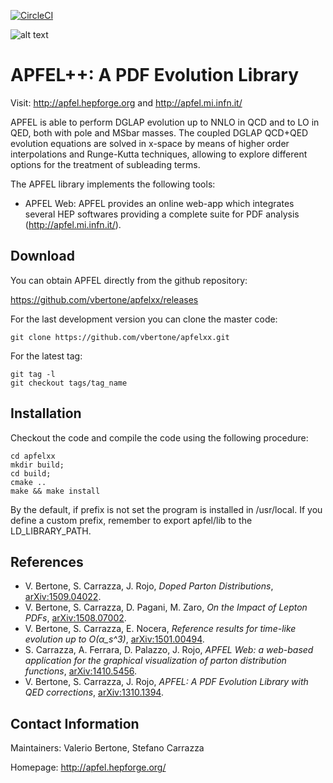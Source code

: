 [![CircleCI](https://circleci.com/gh/vbertone/apfelxx.svg?style=svg&circle-token=079509ce5a2d4da15596d7812b33dca48eec8dc7)](https://circleci.com/gh/vbertone/apfelxx)

![alt text](https://github.com/vbertone/apfelxx/raw/master/resources/logo.png "Logo APFEL")

# APFEL++: A PDF Evolution Library

Visit: http://apfel.hepforge.org and http://apfel.mi.infn.it/
 
APFEL is able to perform DGLAP evolution up to NNLO in QCD and to LO
in QED, both with pole and MSbar masses. The coupled DGLAP QCD+QED
evolution equations are solved in x-space by means of higher order
interpolations and Runge-Kutta techniques, allowing to explore
different options for the treatment of subleading terms.

The APFEL library implements the following tools:

- APFEL Web: APFEL provides an online web-app which integrates several
HEP softwares providing a complete suite for PDF analysis
(http://apfel.mi.infn.it/).

## Download

You can obtain APFEL directly from the github repository:

https://github.com/vbertone/apfelxx/releases

For the last development version you can clone the master code:

```Shell
git clone https://github.com/vbertone/apfelxx.git
```

For the latest tag:

```Shell
git tag -l
git checkout tags/tag_name
```

## Installation 

Checkout the code and compile the code using the
following procedure:

```Shell
cd apfelxx
mkdir build;
cd build;
cmake ..
make && make install
```

By the default, if prefix is not set the program is installed in
/usr/local. If you define a custom prefix, remember to export
apfel/lib to the LD_LIBRARY_PATH.

## References

- V. Bertone, S. Carrazza, J. Rojo, *Doped Parton Distributions*, [arXiv:1509.04022](http://arxiv.org/abs/1509.04022).
- V. Bertone, S. Carrazza, D. Pagani, M. Zaro, *On the Impact of Lepton PDFs*, [arXiv:1508.07002](http://arxiv.org/abs/1508.07002).
- V. Bertone, S. Carrazza, E. Nocera, *Reference results for time-like evolution up to O(α_s^3)*, [arXiv:1501.00494](http://arxiv.org/abs/1501.00494).
- S. Carrazza, A. Ferrara, D. Palazzo, J. Rojo, *APFEL Web: a web-based application for the graphical visualization of parton distribution functions*, [arXiv:1410.5456](http://arxiv.org/abs/1410.5456).
- V. Bertone, S. Carrazza, J. Rojo, *APFEL: A PDF Evolution Library with QED corrections*, [arXiv:1310.1394](http://arxiv.org/abs/arXiv:1310.1394).

## Contact Information

Maintainers: Valerio Bertone, Stefano Carrazza

Homepage: http://apfel.hepforge.org/
